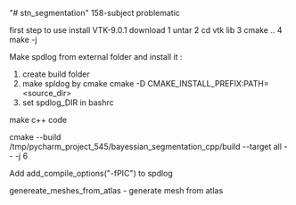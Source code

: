 "# stn_segmentation" 
158-subject problematic


first step to use install VTK-9.0.1
download
1 untar
2 cd vtk lib
3 cmake ..
4 make -j<num of cores>

Make spdlog from external folder and install it :
1. сreate build folder
2. make spldog by cmake cmake -D CMAKE_INSTALL_PREFIX:PATH=<install dir> <source_dir>
3. set spdlog_DIR in bashrc

make c++ code


cmake --build /tmp/pycharm_project_545/bayessian_segmentation_cpp/build  --target all -- -j 6

Add 
add_compile_options("-fPIC")
to spdlog

genereate_meshes_from_atlas - generate mesh from atlas

